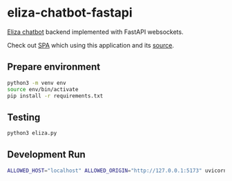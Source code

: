 # eliza-chatbot-fastapi

[Eliza chatbot](https://en.wikipedia.org/wiki/ELIZA) backend implemented
with FastAPI websockets.

Check out [SPA](https://super16.github.io/eliza-chatbot/) which using this application
and its [source](https://github.com/super16/eliza-chatbot).

## Prepare environment

```bash
python3 -m venv env
source env/bin/activate
pip install -r requirements.txt
```

## Testing

```bash
python3 eliza.py
```

## Development Run

```bash
ALLOWED_HOST="localhost" ALLOWED_ORIGIN="http://127.0.0.1:5173" uvicorn main:app --reload
```
